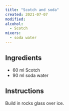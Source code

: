 ```yaml
---
title: "Scotch and soda"
created: 2021-07-07
modified:
alcohol:
  - Scotch
mixers:
  - soda water
---
```



## Ingredients

- 60 ml Scotch
- 90 ml soda water

## Instructions

Build in rocks glass over ice.
